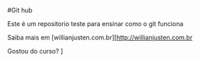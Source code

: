 #Git hub

Este é um repositorio teste para ensinar como o git funciona

Saiba mais em [willianjusten.com.br][http://willianjusten.com.br

Gostou do curso? ]
